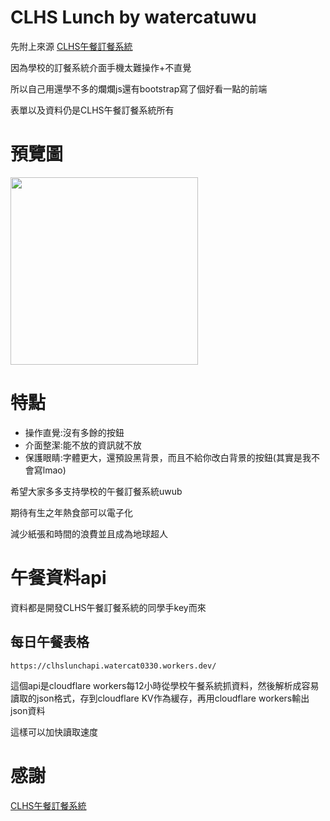 # CLHS Lunch by watercatuwu

先附上來源
[CLHS午餐訂餐系統](https://sites.google.com/view/clhs-lunch/v-2-0)

因為學校的訂餐系統介面手機太難操作+不直覺

所以自己用還學不多的爛爛js還有bootstrap寫了個好看一點的前端

表單以及資料仍是CLHS午餐訂餐系統所有

# 預覽圖
<img src="https://cdn.discordapp.com/attachments/1046603288251990099/1216188996191780945/Screenshot_2024-03-10-09-00-39-54_e4424258c8b8649f6e67d283a50a2cbc.jpg?ex=65ff7b44&is=65ed0644&hm=5444f9a740961d801c8f95caf3e73a4f7382a18ac8beeae5ba56f2009a27be99&" width=300px>

# 特點

- 操作直覺:沒有多餘的按鈕
- 介面整潔:能不放的資訊就不放
- 保護眼睛:字體更大，還預設黑背景，而且不給你改白背景的按鈕(其實是我不會寫lmao)

希望大家多多支持學校的午餐訂餐系統uwub

期待有生之年熱食部可以電子化

減少紙張和時間的浪費並且成為地球超人

# 午餐資料api

資料都是開發CLHS午餐訂餐系統的同學手key而來

## 每日午餐表格

`https://clhslunchapi.watercat0330.workers.dev/`

這個api是cloudflare workers每12小時從學校午餐系統抓資料，然後解析成容易讀取的json格式，存到cloudflare KV作為緩存，再用cloudflare workers輸出json資料

這樣可以加快讀取速度

# 感謝

[CLHS午餐訂餐系統](https://sites.google.com/view/clhs-lunch/v-2-0)